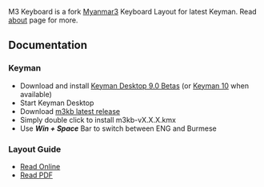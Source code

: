 M3 Keyboard is a fork [Myanmar3](https://code.google.com/archive/p/myanmar3source/) Keyboard Layout for latest Keyman. Read [about](about) page for more.

## Documentation

### Keyman
- Download and install [Keyman Desktop 9.0 Betas](http://www.tavultesoft.com/beta/) (or [Keyman 10](https://keyman.com/free/) when available)
- Start Keyman Desktop
- Download [m3kb latest release](https://github.com/victorskl/m3kb/releases/latest)
- Simply double click to install m3kb-vX.X.X.kmx
- Use ___Win + Space___ Bar to switch between ENG and Burmese

### Layout Guide
- [Read Online](web/kbd.html)
- [Read PDF](m3kb_user_manual.pdf)
